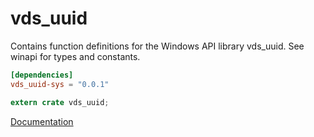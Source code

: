 # vds_uuid #
Contains function definitions for the Windows API library vds_uuid. See winapi for types and constants.

```toml
[dependencies]
vds_uuid-sys = "0.0.1"
```

```rust
extern crate vds_uuid;
```

[Documentation](https://retep998.github.io/doc/vds_uuid/)

